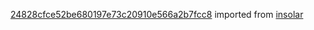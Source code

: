 [24828cfce52be680197e73c20910e566a2b7fcc8](https://github.com/insolar/insolar/commit/24828cfce52be680197e73c20910e566a2b7fcc8) imported from [insolar](https://github.com/insolar/insolar)
